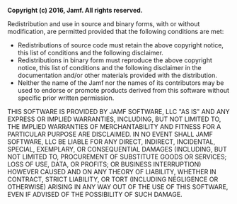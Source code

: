 **Copyright (c) 2016, Jamf.  All rights reserved.**

Redistribution and use in source and binary forms, with or without modification, are permitted provided that the following conditions are met:
* Redistributions of source code must retain the above copyright notice, this list of conditions and the following disclaimer.
* Redistributions in binary form must reproduce the above copyright notice, this list of conditions and the following disclaimer in the documentation and/or other materials provided with the distribution.
* Neither the name of the Jamf nor the names of its contributors may be used to endorse or promote products derived from this software without specific prior written permission.

THIS SOFTWARE IS PROVIDED BY JAMF SOFTWARE, LLC "AS IS" AND ANY EXPRESS OR IMPLIED WARRANTIES, INCLUDING, BUT NOT LIMITED TO, THE IMPLIED WARRANTIES OF MERCHANTABILITY AND FITNESS FOR A PARTICULAR PURPOSE ARE DISCLAIMED. IN NO EVENT SHALL JAMF SOFTWARE, LLC BE LIABLE FOR ANY DIRECT, INDIRECT, INCIDENTAL, SPECIAL, EXEMPLARY, OR CONSEQUENTIAL DAMAGES (INCLUDING, BUT NOT LIMITED TO, PROCUREMENT OF SUBSTITUTE GOODS OR SERVICES; LOSS OF USE, DATA, OR PROFITS; OR BUSINESS INTERRUPTION) HOWEVER CAUSED AND ON ANY THEORY OF LIABILITY, WHETHER IN CONTRACT, STRICT LIABILITY, OR TORT (INCLUDING NEGLIGENCE OR OTHERWISE) ARISING IN ANY WAY OUT OF THE USE OF THIS SOFTWARE, EVEN IF ADVISED OF THE POSSIBILITY OF SUCH DAMAGE.